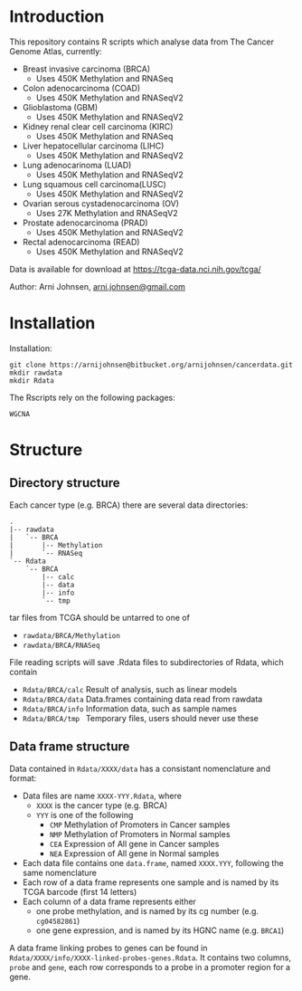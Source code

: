 # Introduction
This repository contains R scripts which analyse data from
The Cancer Genome Atlas, currently:

- Breast invasive carcinoma (BRCA)
    - Uses 450K Methylation and RNASeq
- Colon adenocarcinoma (COAD)
    - Uses 450K Methylation and RNASeqV2
- Glioblastoma (GBM)
    - Uses 450K Methylation and RNASeqV2
- Kidney renal clear cell carcinoma (KIRC)
    - Uses 450K Methylation and RNASeq
- Liver hepatocellular carcinoma (LIHC)
    - Uses 450K Methylation and RNASeqV2
- Lung adenocarinoma (LUAD)
    - Uses 450K Methylation and RNASeqV2
- Lung squamous cell carcinoma(LUSC)
    - Uses 450K Methylation and RNASeqV2
- Ovarian serous cystadenocarcinoma (OV)
    - Uses 27K Methylation and RNASeqV2
- Prostate adenocarcinoma (PRAD)
    - Uses 450K Methylation and RNASeqV2
- Rectal adenocarcinoma (READ)
    - Uses 450K Methylation and RNASeqV2

Data is available for download at https://tcga-data.nci.nih.gov/tcga/

Author: Arni Johnsen, arni.johnsen@gmail.com

# Installation 

Installation: 

    git clone https://arnijohnsen@bitbucket.org/arnijohnsen/cancerdata.git
    mkdir rawdata
    mkdir Rdata

The Rscripts rely on the following packages:

    WGCNA

# Structure

## Directory structure

Each cancer type (e.g. BRCA) there are several data directories:

    .
    |-- rawdata
    |   `-- BRCA
    |       |-- Methylation
    |       `-- RNASeq
    `-- Rdata
        `-- BRCA
            |-- calc
            |-- data
            |-- info
            `-- tmp

tar files from TCGA should be untarred to one of

- `rawdata/BRCA/Methylation`
- `rawdata/BRCA/RNASeq`

File reading scripts will save .Rdata files to subdirectories of Rdata, 
which contain

- `Rdata/BRCA/calc` Result of analysis, such as linear models
- `Rdata/BRCA/data` Data.frames containing data read from rawdata
- `Rdata/BRCA/info` Information data, such as sample names
- `Rdata/BRCA/tmp ` Temporary files, users should never use these

## Data frame structure

Data contained in `Rdata/XXXX/data` has a consistant nomenclature and format: 

- Data files are name `XXXX-YYY.Rdata`, where 
    - `XXXX` is the cancer type (e.g. BRCA)
    - `YYY` is one of the following
        - `CMP` Methylation of Promoters in Cancer samples
        - `NMP` Methylation of Promoters in Normal samples
        - `CEA` Expression of All gene in Cancer samples
        - `NEA` Expression of All gene in Normal samples
- Each data file contains one `data.frame`, named `XXXX.YYY`, following the same nomenclature
- Each row of a data frame represents one sample and is named by its TCGA barcode (first 14 letters)
- Each column of a data frame represents either
    - one probe methylation, and is named by its cg number (e.g. `cg04582861`)
    - one gene expression, and is named by its HGNC name (e.g. `BRCA1`)

A data frame linking probes to genes can be found in `Rdata/XXXX/info/XXXX-linked-probes-genes.Rdata`. 
It contains two columns, `probe` and `gene`, each row corresponds to a probe in a promoter region for a gene.

